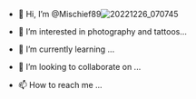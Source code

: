 - 👋 Hi, I’m @Mischief89![20221226_070745](https://github.com/Mischief89/Mischief89/assets/143394793/5f53698b-aafa-4b12-9631-1d0ee9609683)

- 👀 I’m interested in photography and tattoos...
- 🌱 I’m currently learning ...
- 💞️ I’m looking to collaborate on ...
- 📫 How to reach me ...

<!---
Mischief89/Mischief89 is a ✨ special ✨ repository because its `README.md` (this file) appears on your GitHub profile.
You can click the Preview link to take a look at your changes.
--->

